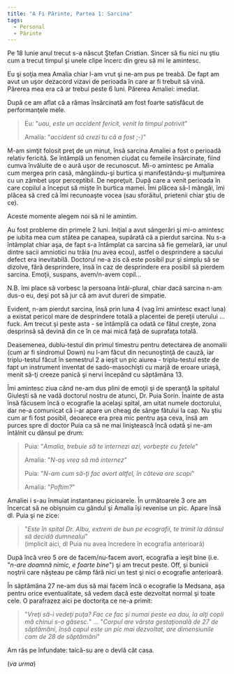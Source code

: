 ```yaml
---
title: "A Fi Părinte, Partea 1: Sarcina"
tags:
  - Personal
  - Părinte
---
```


Pe 18 Iunie anul trecut s-a născut Ştefan Cristian. Sincer să fiu nici nu
ştiu cum a trecut timpul şi unele clipe încerc din greu să mi le amintesc.

Eu şi soţia mea Amalia chiar l-am vrut şi ne-am pus pe treabă. De fapt
am avut un uşor dezacord vizavi de perioada în care ar fi trebuit să vină.
Părerea mea era că ar trebui peste 6 luni. Părerea Amaliei: imediat.

După ce am aflat că a rămas însărcinată am fost foarte satisfăcut
de performanţele mele.

> Eu: "*uau, este un accident fericit, venit la timpul potrivit*"
>
> Amalia: "*accident să crezi tu că a fost ;-)*"

M-am simţit folosit preţ de un minut, însă sarcina Amaliei a fost o perioadă
relativ fericită. Se întâmplă un fenomen ciudat cu femeile însărcinate,
fiind cumva învăluite de o aură uşor de recunoscut. Mi-o amintesc pe
Amalia cum mergea prin casă, mângâindu-şi burtica şi manifestându-şi mulţumirea
cu un zâmbet uşor perceptibil. De nepreţuit. După care a venit perioada în
care copilul a început să mişte în burtica mamei. Îmi plăcea să-l mângâi,
îmi plăcea să cred că îmi recunoaşte vocea (sau sforăitul, prietenii
chiar ştiu de ce).

Aceste momente alegem noi să ni le amintim.

Au fost probleme din primele 2 luni. Iniţial a avut sângerări şi mi-o amintesc
pe iubita mea cum stătea pe canapea, supărată că a pierdut sarcina. Nu
s-a întâmplat chiar aşa, de fapt s-a întâmplat ca sarcina să fie gemelară,
iar unul dintre sacii amniotici nu trăia (nu avea ecou), astfel o desprindere
 a sacului defect era inevitabilă. Doctorul ne-a zis că este posibil pur şi
simplu să se dizolve, fără desprindere, însă în caz de desprindere era
posibil să pierdem sarcina. Emoţii, suspans, avem/n-avem copil...

N.B. îmi place să vorbesc la persoana întâi-plural, chiar dacă sarcina n-am
dus-o eu, deşi pot să jur că am avut dureri de simpatie.

Evident, n-am pierdut sarcina, însă prin luna 4 (vag îmi amintesc exact luna)
a existat pericol mare de desprindere totală a placentei de pereţii
uterului ... fuck. Am trecut şi peste asta - se întâmplă ca odată ce fătul
creşte, zona desprinsă să devină din ce în ce mai mică faţă de suprafaţa totală.

Deasemenea, dublu-testul din primul timestru pentru detectarea de anomalii
(cum ar fi sindromul Down) nu l-am făcut din necunoştinţă de cauză,
iar triplu-testul făcut în semestrul 2 a ieşit un pic aiurea - triplu-testul
este de fapt un instrument inventat de sado-masochişti cu marjă de eroare
uriaşă, menit să-ţi creeze panică şi nervi începând cu săptămâna 13.

Îmi amintesc ziua când ne-am dus plini de emoţii şi de speranţă la
spitalul Giuleşti să ne vadă doctorul nostru de atunci, Dr. Puia Sorin.
Înainte de asta însă făcusem încă o ecografie la acelaşi spital, am uitat
numele doctorului, dar ne-a comunicat că i-ar apare un cheag de sânge fătului
la cap. Nu ştiu cum ar fi fost posibil, deoarece era prea mic pentru aşa ceva,
însă am purces spre dl doctor Puia ca să ne mai liniştească încă odată
şi ne-am întâlnit cu dânsul pe drum:

> Puia: "*Amalia, trebuie să te internezi azi, vorbeşte cu fetele*"
>
> Amalia: "*N-aş vrea să mă internez*"
>
> Puia: "*N-am cum să-ţi fac avort altfel, în câteva ore scapi*"
>
> Amalia: "*Poftim?*"

Amaliei i s-au înmuiat instantaneu picioarele. În următoarele 3
ore am încercat să ne obişnuim cu gândul şi Amalia îşi revenise un pic.
Apare însă dl. Puia şi ne zice:

> "*Este în spital Dr. Albu, extrem de bun pe ecografii, te trimit la
> dânsul să decidă dumnealui*"
> <br>(implicit aici, dl Puia nu avea încredere în ecografia anterioară)

După încă vreo 5 ore de facem/nu-facem avort, ecografia a ieşit bine
(i.e. "*n-are doamnă nimic, e foarte bine*") şi am trecut peste.
Off, şi bunicii noştrii care năşteau pe câmp fără nici un test şi nici
o ecografie anterioară.

În săptămâna 27 ne-am dus să mai facem încă o ecografie la Medsana,
aşa pentru orice eventualitate, să vedem dacă este dezvoltat normal şi
toate cele. O parafrazez aici pe doctoriţa ce ne-a primit:

> "*Vreţi să-i vedeţi puţa? Fac ce fac şi numai peste ea dau,
> la alţi copii mă chinui s-o găsesc.*"
> ...
> "*Corpul are vârsta gestaţională de 27 de săptămâni, însă capul
> este un pic mai dezvoltat, are dimensiunile cam de 28 de săptămâni*"

Am râs pe înfundate: taică-su are o devlă cât casa.

(*va urma*)
